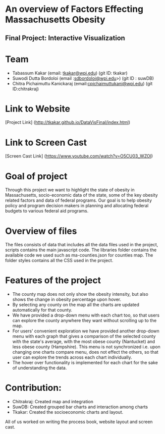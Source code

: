 
#  An overview of Factors Effecting Massachusetts Obesity #
## Final Project: Interactive Visualization ##

# Team
  * Tabassum Kakar (email: tkakar@wpi.edu)   (git ID: tkakar)
  * Suwodi Dutta Bordoloi (email :sdbordoloi@wpi.edu>)  (git ID : suwDB)
  * Chitra Pichaimuttu Kanickaraj (email:cpichaimuttukani@wpi.edu)  (git ID:chitrakraj)
  
  
# Link to Website
[Project Link] (http://tkakar.github.io/DataVisFinal/index.html)
# Link to Screen Cast
[Screen Cast Link] (https://www.youtube.com/watch?v=O5CU03_WZOI)


# Goal of project
Through this project we want to highlight the state of obesity in Massachusetts, socio-economic data of the state, some of the key obesity related factors and data of federal programs. Our goal is to help obesity policy and program decision makers in planning and allocating federal budgets to various federal aid programs.

# Overview of files
The files consists of data that includes all the data files used in the project, scripts contains the main javascript code. The libraries folder contains the available code we used such as ma-counties.json for counties map. The folder styles contains all the CSS used in the project.

# Features of the project
* The county map does not only show the obesity intensity, but also shows the change in obesity percentage upon hover. 
* By selecting any county on the map all the charts are updated automatically for that county. 
* We have provided a drop-down menu with each chart too, so that users can explore the county anywhere they want without scrolling up to the map. 
* For users' convenient exploration we have provided another drop-down menu with each graph that gives a comparison of the selected county with the state's average, with the most obese county (Nantucket) and less obese county (Hampshire). This menu is not synchronized i.e. upon changing one charts compare menu, does not effect the others, so that user can explore the trends across each chart individually.
* The hover over functionality is implemented for each chart for the sake of understanding the data.

# Contribution:
* Chitrakraj: Created map and integration
* SuwDB: Created grouped bar charts and interaction among charts
* Tkakar: Created the socioeconomic charts and layout.

All of us worked on writing the process book, website layout and screen cast.


